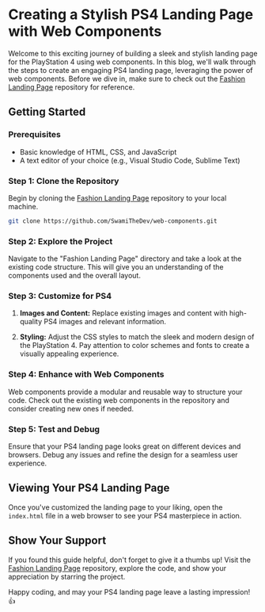 # Creating a Stylish PS4 Landing Page with Web Components

Welcome to this exciting journey of building a sleek and stylish landing page for the PlayStation 4 using web components. In this blog, we'll walk through the steps to create an engaging PS4 landing page, leveraging the power of web components. Before we dive in, make sure to check out the [Fashion Landing Page](https://github.com/SwamiTheDev/web-components/tree/main/Fashion%20Landing%20Page) repository for reference.

## Getting Started

### Prerequisites

- Basic knowledge of HTML, CSS, and JavaScript
- A text editor of your choice (e.g., Visual Studio Code, Sublime Text)

### Step 1: Clone the Repository

Begin by cloning the [Fashion Landing Page](https://github.com/SwamiTheDev/web-components/tree/main/Fashion%20Landing%20Page) repository to your local machine.

```bash
git clone https://github.com/SwamiTheDev/web-components.git
```

### Step 2: Explore the Project

Navigate to the "Fashion Landing Page" directory and take a look at the existing code structure. This will give you an understanding of the components used and the overall layout.

### Step 3: Customize for PS4

1. **Images and Content:** Replace existing images and content with high-quality PS4 images and relevant information.

2. **Styling:** Adjust the CSS styles to match the sleek and modern design of the PlayStation 4. Pay attention to color schemes and fonts to create a visually appealing experience.

### Step 4: Enhance with Web Components

Web components provide a modular and reusable way to structure your code. Check out the existing web components in the repository and consider creating new ones if needed.

### Step 5: Test and Debug

Ensure that your PS4 landing page looks great on different devices and browsers. Debug any issues and refine the design for a seamless user experience.

## Viewing Your PS4 Landing Page

Once you've customized the landing page to your liking, open the `index.html` file in a web browser to see your PS4 masterpiece in action.

## Show Your Support

If you found this guide helpful, don't forget to give it a thumbs up! Visit the [Fashion Landing Page](https://github.com/SwamiTheDev/web-components/tree/main/Fashion%20Landing%20Page) repository, explore the code, and show your appreciation by starring the project.

Happy coding, and may your PS4 landing page leave a lasting impression! 👍
